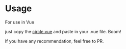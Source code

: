 # Usage

For use in Vue

just copy the [circle.vue](https://github.com/kollolx/SVG-Circle-Loader-HTML-VUE-/blob/main/circle.vue) and paste in your .vue file. Boom!



If you have any recommendation, feel free to PR.